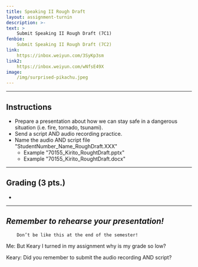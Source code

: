 ```yaml
---
title: Speaking II Rough Draft
layout: assignment-turnin
description: >-
text: >
    Submit Speaking II Rough Draft (7C1)
fenbie:
    Submit Speaking II Rough Draft (7C2)
link: 
    https://inbox.weiyun.com/3SyKp3sm
link2:
    https://inbox.weiyun.com/wNfsE49X
image: 
    /img/surprised-pikachu.jpeg
---
```

---
## Instructions
* Prepare a presentation about how we can stay safe in a dangerous situation (i.e. fire, tornado, tsunami).
* Send a script AND audio recording practice.
* Name the audio AND script file "StudentNumber_Name_RoughDraft.XXX"
    * Example "70155_Kirito_RoughtDraft.pptx"
    * Example "70155_Kirito_RoughtDraft.docx"

---
## Grading (3 pts.)
* 
---
## ***Remember to rehearse your presentation!***

        Don’t be like this at the end of the semester!

Me: But Keary I turned in my assignment why is my grade so low?

Keary: Did you remember to submit the audio recording AND script?